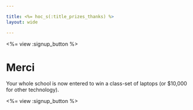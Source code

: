 ```yaml
---

title: <%= hoc_s(:title_prizes_thanks) %>
layout: wide

---
```


<%= view :signup_button %>

# Merci

Your whole school is now entered to win a class-set of laptops (or $10,000 for other technology).

<%= view :signup_button %>